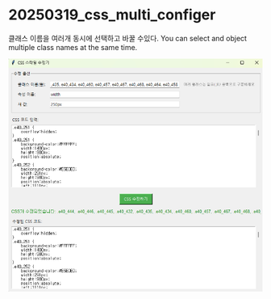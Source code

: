 # 20250319_css_multi_configer

클래스 이름을 여러개 동시에 선택하고 바꿀 수있다.
You can select and object multiple class names at the same time.

![Alt text](/v_pic.png)
